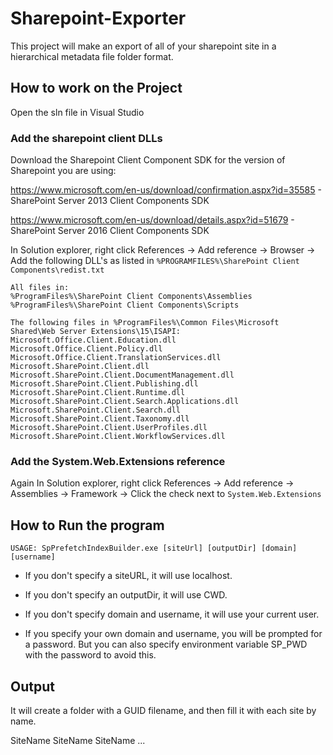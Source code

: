 # Sharepoint-Exporter

This project will make an export of all of your sharepoint site in a hierarchical metadata file folder format.

## How to work on the Project

Open the sln file in Visual Studio

### Add the sharepoint client DLLs

Download the Sharepoint Client Component SDK for the version of Sharepoint you are using:

https://www.microsoft.com/en-us/download/confirmation.aspx?id=35585 - SharePoint Server 2013 Client Components SDK 

https://www.microsoft.com/en-us/download/details.aspx?id=51679 - SharePoint Server 2016 Client Components SDK 
 
In Solution explorer, right click References -> Add reference -> Browser -> Add the following DLL's as listed in `%PROGRAMFILES%\SharePoint Client Components\redist.txt`

```
All files in:
%ProgramFiles%\SharePoint Client Components\Assemblies
%ProgramFiles%\SharePoint Client Components\Scripts

The following files in %ProgramFiles%\Common Files\Microsoft Shared\Web Server Extensions\15\ISAPI:
Microsoft.Office.Client.Education.dll
Microsoft.Office.Client.Policy.dll
Microsoft.Office.Client.TranslationServices.dll
Microsoft.SharePoint.Client.dll
Microsoft.SharePoint.Client.DocumentManagement.dll
Microsoft.SharePoint.Client.Publishing.dll
Microsoft.SharePoint.Client.Runtime.dll
Microsoft.SharePoint.Client.Search.Applications.dll
Microsoft.SharePoint.Client.Search.dll
Microsoft.SharePoint.Client.Taxonomy.dll
Microsoft.SharePoint.Client.UserProfiles.dll
Microsoft.SharePoint.Client.WorkflowServices.dll
```

### Add the System.Web.Extensions reference

Again In Solution explorer, right click References -> Add reference -> Assemblies -> Framework -> Click the check next to `System.Web.Extensions`

## How to Run the program 

`USAGE: SpPrefetchIndexBuilder.exe [siteUrl] [outputDir] [domain] [username]`

* If you don't specify a siteURL, it will use localhost.

* If you don't specify an outputDir, it will use CWD.

* If you don't specify domain and username, it will use your current user.

* If you specify your own domain and username, you will be prompted for a password. But you can also specify environment variable SP_PWD with the password to avoid this.

## Output

It will create a folder with a GUID filename, and then fill it with each site by name.

SiteName
	SiteName
		SiteName
		...
